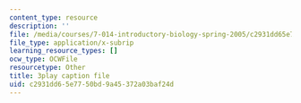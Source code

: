 ```yaml
---
content_type: resource
description: ''
file: /media/courses/7-014-introductory-biology-spring-2005/c2931dd65e7750bd9a45372a03baf24d_7aNYj3zyVkc.vtt
file_type: application/x-subrip
learning_resource_types: []
ocw_type: OCWFile
resourcetype: Other
title: 3play caption file
uid: c2931dd6-5e77-50bd-9a45-372a03baf24d
---
```

